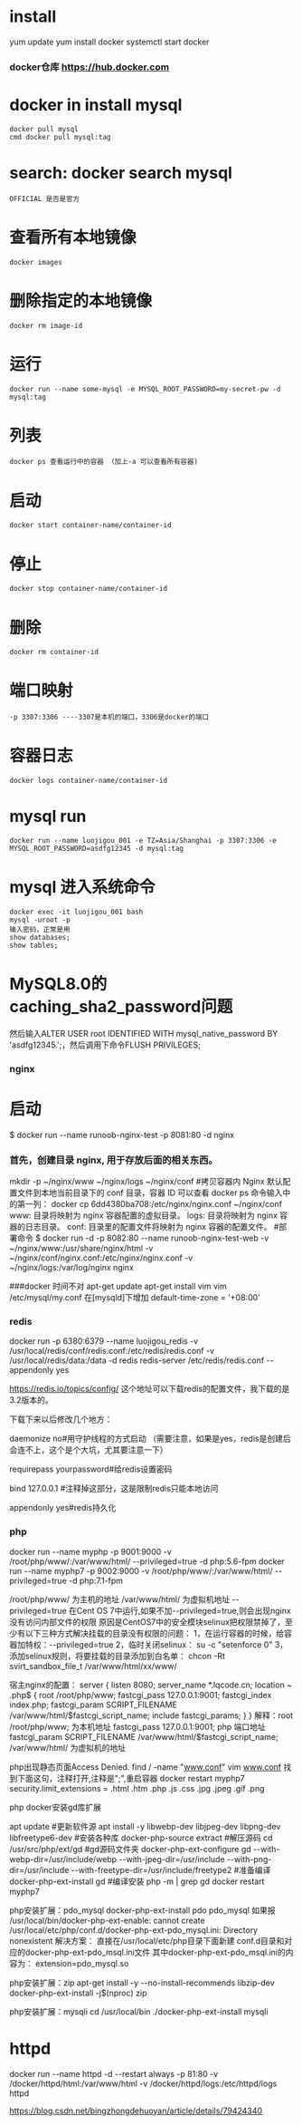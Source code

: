 # install
yum update
yum install docker
systemctl start docker

### docker仓库 https://hub.docker.com

# docker in install mysql
	docker pull mysql
	cmd docker pull mysql:tag

# search: docker search mysql
	OFFICIAL 是否是官方

# 查看所有本地镜像
	docker images

# 删除指定的本地镜像
	docker rm image-id

# 运行
	docker run --name some-mysql -e MYSQL_ROOT_PASSWORD=my-secret-pw -d mysql:tag

# 列表
	docker ps 查看运行中的容器 （加上-a 可以查看所有容器)
# 启动
	docker start container-name/container-id
# 停止
	docker stop container-name/container-id
# 删除
	docker rm container-id
# 端口映射
	-p 3307:3306 ----3307是本机的端口，3306是docker的端口
# 容器日志
	docker logs container-name/container-id
# mysql run
	docker run --name luojigou_001 -e TZ=Asia/Shanghai -p 3307:3306 -e MYSQL_ROOT_PASSWORD=asdfg12345 -d mysql:tag 
# mysql 进入系统命令
	docker exec -it luojigou_001 bash
	mysql -uroot -p
	输入密码，正常是用
	show databases;
	show tables;
	
# MySQL8.0的caching_sha2_password问题
然后输入ALTER USER root IDENTIFIED WITH mysql_native_password BY 'asdfg12345.';，然后调用下命令FLUSH PRIVILEGES;


### nginx
# 启动
$ docker run --name runoob-nginx-test -p 8081:80 -d nginx


### 首先，创建目录 nginx, 用于存放后面的相关东西。
mkdir -p ~/nginx/www ~/nginx/logs ~/nginx/conf
#拷贝容器内 Nginx 默认配置文件到本地当前目录下的 conf 目录，容器 ID 可以查看 docker ps 命令输入中的第一列：
docker cp 6dd4380ba708:/etc/nginx/nginx.conf ~/nginx/conf
www: 目录将映射为 nginx 容器配置的虚拟目录。
logs: 目录将映射为 nginx 容器的日志目录。
conf: 目录里的配置文件将映射为 nginx 容器的配置文件。
#部署命令
$ docker run -d -p 8082:80 --name runoob-nginx-test-web -v ~/nginx/www:/usr/share/nginx/html -v ~/nginx/conf/nginx.conf:/etc/nginx/nginx.conf -v ~/nginx/logs:/var/log/nginx nginx





###docker 时间不对
apt-get update
apt-get install vim 
vim /etc/mysql/my.conf
在[mysqld]下增加
default-time-zone = '+08:00'


### redis
docker run -p 6380:6379 --name luojigou_redis -v /usr/local/redis/conf/redis.conf:/etc/redis/redis.conf -v /usr/local/redis/data:/data -d redis redis-server /etc/redis/redis.conf --appendonly yes

https://redis.io/topics/config/ 这个地址可以下载redis的配置文件，我下载的是3.2版本的。

下载下来以后修改几个地方：

daemonize no#用守护线程的方式启动 （需要注意，如果是yes，redis是创建后会连不上，这个是个大坑，尤其要注意一下）

requirepass yourpassword#给redis设置密码

bind 127.0.0.1 #注释掉这部分，这是限制redis只能本地访问

appendonly yes#redis持久化


### php

docker run --name myphp -p 9001:9000 -v /root/php/www/:/var/www/html/ --privileged=true -d php:5.6-fpm
docker run --name myphp7 -p 9002:9000 -v /root/php/www/:/var/www/html/ --privileged=true -d php:7.1-fpm

/root/php/www/ 为主机的地址
/var/www/html/ 为虚拟机地址
--privileged=true 
	在Cent OS 7中运行,如果不加--privileged=true,则会出现nginx没有访问内部文件的权限
	原因是CentOS7中的安全模块selinux把权限禁掉了，至少有以下三种方式解决挂载的目录没有权限的问题：
	1，在运行容器的时候，给容器加特权：--privileged=true
	2，临时关闭selinux：
	su -c "setenforce 0"
	3，添加selinux规则，将要挂载的目录添加到白名单：
	chcon -Rt svirt_sandbox_file_t /var/www/html/xx/www/

宿主nginx的配置：
	server {
	    listen       8080;
	    server_name  *.lqcode.cn;
	    location ~ \.php$ {
	        root           /root/php/www;
	        fastcgi_pass   127.0.0.1:9001;
	        fastcgi_index  index.php;
	        fastcgi_param  SCRIPT_FILENAME /var/www/html/$fastcgi_script_name;
	        include        fastcgi_params;
	    }
	}
解释：root  /root/php/www;  为本机地址
fastcgi_pass   127.0.0.1:9001;  php 端口地址
fastcgi_param  SCRIPT_FILENAME /var/www/html/$fastcgi_script_name;   /var/www/html/ 为虚拟机的地址

php出现静态页面Access Denied.
find / -name "www.conf"
vim www.conf
找到下面这句，注释打开,注释是";",重启容器 docker restart myphp7
security.limit_extensions = .html .htm .php .js .css .jpg .jpeg .gif .png


php docker安装gd库扩展

apt update  #更新软件源
apt install -y libwebp-dev libjpeg-dev libpng-dev libfreetype6-dev #安装各种库
docker-php-source extract #解压源码
cd /usr/src/php/ext/gd  #gd源码文件夹
docker-php-ext-configure gd --with-webp-dir=/usr/include/webp --with-jpeg-dir=/usr/include --with-png-dir=/usr/include --with-freetype-dir=/usr/include/freetype2   #准备编译
docker-php-ext-install gd   #编译安装
php -m | grep gd
docker restart myphp7


php安装扩展：pdo_mysql
docker-php-ext-install pdo pdo_mysql
如果报 /usr/local/bin/docker-php-ext-enable: cannot create /usr/local/etc/php/conf.d/docker-php-ext-pdo_mysql.ini: Directory nonexistent
解决方案：
直接在/usr/local/etc/php目录下面新建 conf.d目录和对应的docker-php-ext-pdo_msql.ini文件
其中docker-php-ext-pdo_msql.ini的内容为：
extension=pdo_mysql.so

php安装扩展：zip
apt-get install -y --no-install-recommends libzip-dev 
docker-php-ext-install -j$(nproc) zip

php安装扩展：mysqli
cd /usr/local/bin
./docker-php-ext-install mysqli

# httpd
docker run --name httpd -d --restart always -p 81:80 -v /docker/httpd/html:/var/www/html -v /docker/httpd/logs:/etc/httpd/logs httpd

https://blog.csdn.net/bingzhongdehuoyan/article/details/79424340